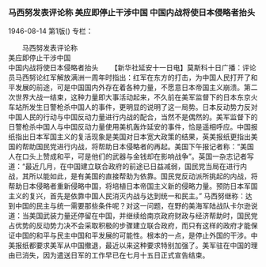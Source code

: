 ### 马西努发表评论称  美应即停止干涉中国  中国内战将使日本侵略者抬头

1946-08-14
第1版()
专栏：

　　马西努发表评论称            
    美应即停止干涉中国         
    中国内战将使日本侵略者抬头
　　【新华社延安十一日电】莫斯科十日广播：评论员马西努论红军解放满洲一周年时指出：红军在东方的打击，为中国人民打开了和平发展的前途，可是中国国内外存在着各种力量，不愿意日本帝国主义崩溃。第二次世界大战一结束，这种力量即大事活动起来，不久前在美军监督下的日本东京火车站所发生日警枪杀中国人的事件，更明显的说明了这一局势。日本反动势力反对中国人民的行动与中国反动力量进行内战的配合，当然不是偶然的。美军监督下的日警枪杀中国人与中国反动力量使用美机轰炸延安的事件，恰是遥相呼应。中国报纸指出日本军国主义的复活现象是美国对日本宽大政策的结果，英美报纸更指出美国的帮助国民党进行内战，将帮助日本侵略者的再起。美国下午报记者称：“美国人在口头上赞成和平，可是他们的武器与金钱却在影响战争”。英国一杂志记者写道：“最近几月，在中国建立联合政府的前途已日益减弱，国民党当局在进行内战，其所以能如此，是有美国的直接帮助为依靠。国民党反动派所挑起的内战，将帮助日本侵略者重新侵略中国，将培植日本帝国主义新的侵略力量。预防日本军国主义的复兴，首先是依靠中国人民消灭内战与达到统一和民主。”
    马西努继称：达到中国的民主与统一需要那些条件呢？对这一问题，在野的美海军陆战队卡尔逊说道：当美国武装力量还停留在中国，并继续给南京政府财政与经济帮助时，国民党占优势的反动势力决不会采取积极的步骤建立联合政府，而只有这样的政府才能保证中国的和平与民主中国和平发展的可能性。根本的一点，是停止外国的干涉。中美报纸都要求美军从中国撤退，最近以来这种要求特别加强了。美军驻在中国的理由已消失，因为遣送日军的工作早已在七月十五日正式宣告结束。
